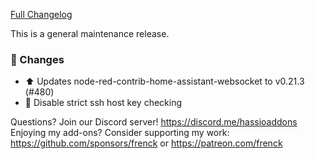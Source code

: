[Full Changelog][changelog]

This is a general maintenance release.

### 🔨  Changes

- :arrow_up: Updates node-red-contrib-home-assistant-websocket to v0.21.3 (#480)
- :hammer: Disable strict ssh host key checking

[changelog]: https://github.com/hassio-addons/addon-node-red/compare/v6.1.2...v6.1.3

Questions? Join our Discord server! https://discord.me/hassioaddons
Enjoying my add-ons? Consider supporting my work:
https://github.com/sponsors/frenck or https://patreon.com/frenck